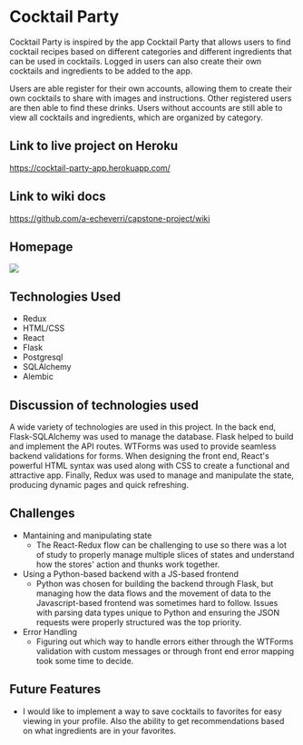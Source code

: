 
# Cocktail Party

Cocktail Party is inspired by the app Cocktail Party that allows users to find cocktail recipes based on different categories and different ingredients that can be used in cocktails. Logged in users can also create their own cocktails and ingredients to be added to the app.

Users are able register for their own accounts, allowing them to create their own cocktails to share with images and instructions. Other registered users are then able to find these drinks. Users without accounts are still able to view all cocktails and ingredients, which are organized by category.

## Link to live project on Heroku

https://cocktail-party-app.herokuapp.com/

## Link to wiki docs

https://github.com/a-echeverri/capstone-project/wiki

## Homepage
![](https://i.imgur.com/V986mqW.png)

## Technologies Used
* Redux
* HTML/CSS
* React
* Flask
* Postgresql
* SQLAlchemy
* Alembic

## Discussion of technologies used

A wide variety of technologies are used in this project. In the back end, Flask-SQLAlchemy was used to manage the database. Flask helped
to build and implement the API routes. WTForms was used to provide seamless backend validations for forms. When 
designing the front end, React's powerful HTML syntax was used along with CSS to create a functional and attractive app. Finally, Redux was used to manage and manipulate the state, producing dynamic pages and quick refreshing.

## Challenges

* Mantaining and manipulating state
  * The React-Redux flow can be challenging to use so there was a lot of study to properly manage multiple slices of states and understand how the stores' action and thunks work together. 
* Using a Python-based backend with a JS-based frontend
  * Python was chosen for building the backend through Flask, but managing how the data flows and the movement of data to the Javascript-based frontend was sometimes hard to follow. Issues with parsing data types unique to Python and ensuring the JSON requests were properly structured was the top priority.
 * Error Handling
   *  Figuring out which way to handle errors either through the WTForms validation with custom messages or through front end error mapping took some time to decide. 

## Future Features
* I would like to implement a way to save cocktails to favorites for easy viewing in your profile. Also the ability to get recommendations based on what ingredients are in your favorites.
